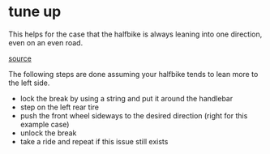 # tune up

This helps for the case that the halfbike is always leaning into one direction, even on an even road.

[source](https://player.vimeo.com/video/193881178)

The following steps are done assuming your halfbike tends to lean more to the left side.

* lock the break by using a string and put it around the handlebar
* step on the left rear tire
* push the front wheel sideways to the desired direction (right for this example case)
* unlock the break
* take a ride and repeat if this issue still exists
